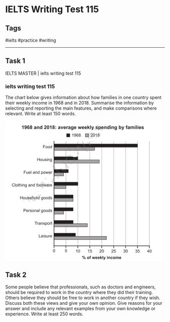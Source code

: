 # IELTS Writing Test 115

## Tags
#ielts #practice #writing

------------------------------------------------------------------------

## Task 1
 IELTS MASTER | ielts writing test 115               

### ielts writing test 115

The chart below gives information about how families in one country spent their weekly income in 1968 and in 2018. Summarise the information by selecting and reporting the main features, and make comparisons where relevant. Write at least 150 words.

![](../images/208ba975-574c-4f51-ab19-bca3dd3ed866)

## Task 2
Some people believe that professionals, such as doctors and engineers, should be required to work in the country where they did their training. Others believe they should be free to work in another country if they wish. Discuss both these views and give your own opinion. Give reasons for your answer and include any relevant examples from your own knowledge or experience. Write at least 250 words.
